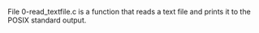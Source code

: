 File 0-read_textfile.c is a function that reads a text file and prints it to the POSIX standard output.